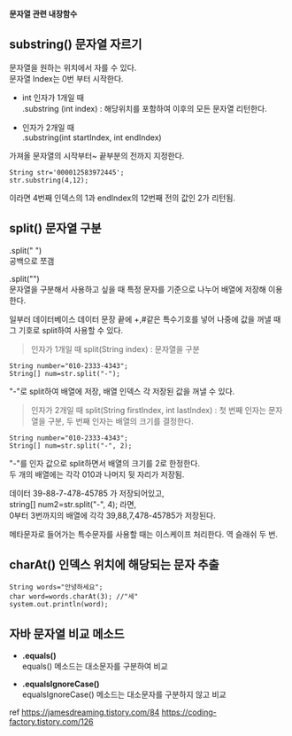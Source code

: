 **문자열 관련 내장함수**

## substring() 문자열 자르기

문자열을 원하는 위치에서 자를 수 있다.<br>
문자열 Index는 0번 부터 시작한다.

- int 인자가 1개일 때<br>
.substring (int index) : 해당위치를 포함하여 이후의 모든 문자열 리턴한다.

- 인자가 2개일 때<br>
.substring(int startIndex, int endIndex)

가져올 문자열의 시작부터~ 끝부분의 전까지 지정한다.

	String str='000012583972445';
	str.substring(4,12);

이라면 4번째 인덱스의 1과 endIndex의 12번째 전의 값인 2가 리턴됨.  

## split() 문자열 구분

.split(" ")<br>
공백으로 쪼갬

.split("")<br>
문자열을 구분해서 사용하고 싶을 때 특정 문자를 기준으로 나누어 배열에 저장해 이용한다.

일부러 데이터베이스 데이터 문장 끝에 +,#같은 특수기호를 넣어 나중에 값을 꺼낼 때 그 기호로 split하여 사용할 수 있다.

> 인자가 1개일 때
split(String index) : 문자열을 구분

	String number="010-2333-4343";
	String[] num=str.split("-"); 
"-"로 split하여 배열에 저장, 배열 인덱스 각 저장된 값을 꺼낼 수 있다.

> 인자가 2개일 때
split(String firstIndex, int lastIndex) : 첫 번째 인자는 문자열을 구분, 두 번째 인자는 배열의 크기를 결정한다.

	String number="010-2333-4343";
	String[] num=str.split("-", 2);
	
"-"를 인자 값으로 split하면서 배열의 크기를 2로 한정한다.<br>
두 개의 배열에는 각각 010과 나머지 뒷 자리가 저장됨.

데이터 39-88-7-478-45785 가 저장되어있고,<br>
string[] num2=str.split("-", 4); 라면,<br>
0부터 3번까지의 배열에 각각 39,88,7,478-45785가 저장된다.

메타문자로 들어가는 특수문자를 사용할 때는 이스케이프 처리한다. 역 슬래쉬 두 번.

## charAt() 인덱스 위치에 해당되는 문자 추출

	String words="안녕하세요";
	char word=words.charAt(3); //"세"
	system.out.println(word);

## 자바 문자열 비교 메소드

- __.equals()__<br>
equals() 메소드는 대소문자를 구분하여 비교

- **.equalsIgnoreCase()**<br>
equalsIgnoreCase() 메소드는 대소문자를 구분하지 않고 비교


ref https://jamesdreaming.tistory.com/84 https://coding-factory.tistory.com/126
